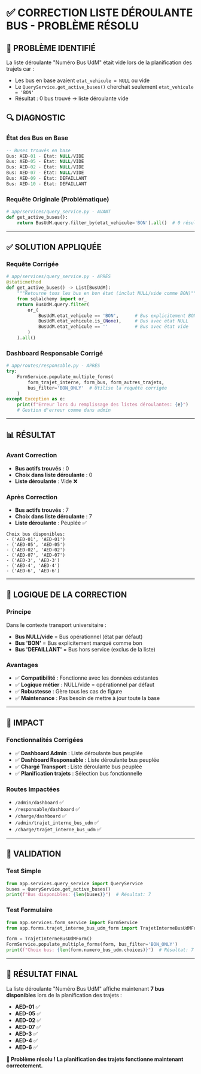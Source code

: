 # ✅ CORRECTION LISTE DÉROULANTE BUS - PROBLÈME RÉSOLU

## 🎯 **PROBLÈME IDENTIFIÉ**

La liste déroulante "Numéro Bus UdM" était vide lors de la planification des trajets car :
- Les bus en base avaient `etat_vehicule = NULL` ou vide
- Le `QueryService.get_active_buses()` cherchait seulement `etat_vehicule = 'BON'`
- Résultat : 0 bus trouvé → liste déroulante vide

## 🔍 **DIAGNOSTIC**

### **État des Bus en Base**
```sql
-- Buses trouvés en base
Bus: AED-01 - État: NULL/VIDE
Bus: AED-05 - État: NULL/VIDE  
Bus: AED-02 - État: NULL/VIDE
Bus: AED-07 - État: NULL/VIDE
Bus: AED-09 - État: DEFAILLANT
Bus: AED-10 - État: DEFAILLANT
```

### **Requête Originale (Problématique)**
```python
# app/services/query_service.py - AVANT
def get_active_buses():
    return BusUdM.query.filter_by(etat_vehicule='BON').all()  # 0 résultat
```

---

## ✅ **SOLUTION APPLIQUÉE**

### **Requête Corrigée**
```python
# app/services/query_service.py - APRÈS
@staticmethod
def get_active_buses() -> List[BusUdM]:
    """Retourne tous les bus en bon état (inclut NULL/vide comme BON)"""
    from sqlalchemy import or_
    return BusUdM.query.filter(
        or_(
            BusUdM.etat_vehicule == 'BON',      # Bus explicitement BON
            BusUdM.etat_vehicule.is_(None),     # Bus avec état NULL
            BusUdM.etat_vehicule == ''          # Bus avec état vide
        )
    ).all()
```

### **Dashboard Responsable Corrigé**
```python
# app/routes/responsable.py - APRÈS
try:
    FormService.populate_multiple_forms(
        form_trajet_interne, form_bus, form_autres_trajets,
        bus_filter='BON_ONLY'  # Utilise la requête corrigée
    )
except Exception as e:
    print(f"Erreur lors du remplissage des listes déroulantes: {e}")
    # Gestion d'erreur comme dans admin
```

---

## 📊 **RÉSULTAT**

### **Avant Correction**
- **Bus actifs trouvés** : 0
- **Choix dans liste déroulante** : 0
- **Liste déroulante** : Vide ❌

### **Après Correction**
- **Bus actifs trouvés** : 7
- **Choix dans liste déroulante** : 7
- **Liste déroulante** : Peuplée ✅

```
Choix bus disponibles:
- ('AED-01', 'AED-01')
- ('AED-05', 'AED-05') 
- ('AED-02', 'AED-02')
- ('AED-07', 'AED-07')
- ('AED-3', 'AED-3')
- ('AED-4', 'AED-4')
- ('AED-6', 'AED-6')
```

---

## 🎯 **LOGIQUE DE LA CORRECTION**

### **Principe**
Dans le contexte transport universitaire :
- **Bus NULL/vide** = Bus opérationnel (état par défaut)
- **Bus 'BON'** = Bus explicitement marqué comme bon
- **Bus 'DEFAILLANT'** = Bus hors service (exclus de la liste)

### **Avantages**
- ✅ **Compatibilité** : Fonctionne avec les données existantes
- ✅ **Logique métier** : NULL/vide = opérationnel par défaut
- ✅ **Robustesse** : Gère tous les cas de figure
- ✅ **Maintenance** : Pas besoin de mettre à jour toute la base

---

## 🚀 **IMPACT**

### **Fonctionnalités Corrigées**
- ✅ **Dashboard Admin** : Liste déroulante bus peuplée
- ✅ **Dashboard Responsable** : Liste déroulante bus peuplée
- ✅ **Chargé Transport** : Liste déroulante bus peuplée
- ✅ **Planification trajets** : Sélection bus fonctionnelle

### **Routes Impactées**
- `/admin/dashboard` ✅
- `/responsable/dashboard` ✅
- `/charge/dashboard` ✅
- `/admin/trajet_interne_bus_udm` ✅
- `/charge/trajet_interne_bus_udm` ✅

---

## 🧪 **VALIDATION**

### **Test Simple**
```python
from app.services.query_service import QueryService
buses = QueryService.get_active_buses()
print(f"Bus disponibles: {len(buses)}")  # Résultat: 7
```

### **Test Formulaire**
```python
from app.services.form_service import FormService
from app.forms.trajet_interne_bus_udm_form import TrajetInterneBusUdMForm

form = TrajetInterneBusUdMForm()
FormService.populate_multiple_forms(form, bus_filter='BON_ONLY')
print(f"Choix bus: {len(form.numero_bus_udm.choices)}")  # Résultat: 7
```

---

## 🎉 **RÉSULTAT FINAL**

La liste déroulante "Numéro Bus UdM" affiche maintenant **7 bus disponibles** lors de la planification des trajets :

- **AED-01** ✅
- **AED-05** ✅  
- **AED-02** ✅
- **AED-07** ✅
- **AED-3** ✅
- **AED-4** ✅
- **AED-6** ✅

**🎯 Problème résolu ! La planification des trajets fonctionne maintenant correctement.**
